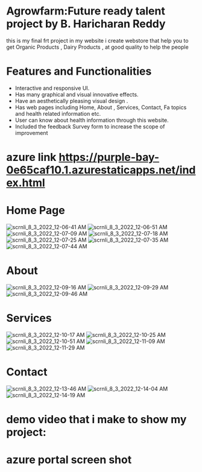# Agrowfarm:Future ready talent project by B. Haricharan Reddy
this is my final frt project
in my website i create webstore that help you to get Organic Products , Dairy Products ,  at good quality to help the people 
# Features and Functionalities 
- Interactive and responsive UI.
- Has many graphical and visual innovative effects.
- Have an aesthetically pleasing visual design .
- Has  web pages including Home, About , Services, Contact, Fa topics and health related information etc.
- User can know about health information through this website.
- Included the feedback Survey form to increase the scope of improvement 

# azure link https://purple-bay-0e65caf10.1.azurestaticapps.net/index.html

# Home Page
![scrnli_8_3_2022_12-06-41 AM](https://user-images.githubusercontent.com/85993420/182448971-b925da39-e2ca-4d9a-b77d-34b6a285eb52.png)
![scrnli_8_3_2022_12-06-51 AM](https://user-images.githubusercontent.com/85993420/182449016-c01ab7ca-f979-433b-bba3-2fc1a2574f3f.png)
![scrnli_8_3_2022_12-07-09 AM](https://user-images.githubusercontent.com/85993420/182449027-6491c099-7b79-45c2-b8c8-bc4deb49f499.png)
![scrnli_8_3_2022_12-07-18 AM](https://user-images.githubusercontent.com/85993420/182449054-d18093ff-bbe6-4183-a232-8198214386cc.png)
![scrnli_8_3_2022_12-07-25 AM](https://user-images.githubusercontent.com/85993420/182449084-60ba9f23-f4d6-47c6-8c29-bf8f2541e23d.png)
![scrnli_8_3_2022_12-07-35 AM](https://user-images.githubusercontent.com/85993420/182449098-6c0d8968-2a6e-41f6-a134-596e77f6d006.png)
![scrnli_8_3_2022_12-07-44 AM](https://user-images.githubusercontent.com/85993420/182449115-9c9fb0b6-3380-471c-bf51-9fef63373372.png)

# About
![scrnli_8_3_2022_12-09-16 AM](https://user-images.githubusercontent.com/85993420/182449316-8e4e4ea2-3325-4980-9947-dd2ae6b66a4b.png)
![scrnli_8_3_2022_12-09-29 AM](https://user-images.githubusercontent.com/85993420/182449334-ada388c7-140c-4193-8327-ece986715fac.png)
![scrnli_8_3_2022_12-09-46 AM](https://user-images.githubusercontent.com/85993420/182449347-763ceedd-e3e4-43f2-acb0-d273b7f41482.png)

# Services
![scrnli_8_3_2022_12-10-17 AM](https://user-images.githubusercontent.com/85993420/182449435-896a9532-2967-4bb6-a935-706a69be1d02.png)
![scrnli_8_3_2022_12-10-25 AM](https://user-images.githubusercontent.com/85993420/182449443-a8d57551-8c3d-448b-89cc-a1cfd57437d5.png)
![scrnli_8_3_2022_12-10-51 AM](https://user-images.githubusercontent.com/85993420/182449528-17ece724-4ecf-48d4-97d4-119b413e91a1.png)
![scrnli_8_3_2022_12-11-09 AM](https://user-images.githubusercontent.com/85993420/182449576-76a2c5a9-8a15-4493-8708-e58fc8e4d07d.png)
![scrnli_8_3_2022_12-11-29 AM](https://user-images.githubusercontent.com/85993420/182449632-c1f85d17-5f3e-459e-abbb-d187790f1868.png)

# Contact
![scrnli_8_3_2022_12-13-46 AM](https://user-images.githubusercontent.com/85993420/182450012-d450cc11-f32b-4ced-b92c-5cebe3184747.png)
![scrnli_8_3_2022_12-14-04 AM](https://user-images.githubusercontent.com/85993420/182450060-1eae98b9-f747-461d-85ff-fa83ae1ba6bc.png)
![scrnli_8_3_2022_12-14-19 AM](https://user-images.githubusercontent.com/85993420/182450108-e69ded7a-8679-4117-ac89-ced816cd17e2.png)


# demo video that i make to show my project:
# azure portal screen shot
